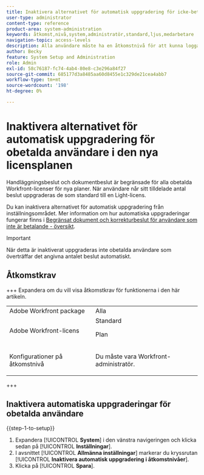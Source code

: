 ```yaml
---
title: Inaktivera alternativet för automatisk uppgradering för icke-betalda användare i den nya licensplanen
user-type: administrator
content-type: reference
product-area: system-administration
keywords: åtkomst,nivå,system,administratör,standard,ljus,medarbetare
navigation-topic: access-levels
description: Alla användare måste ha en åtkomstnivå för att kunna logga in och arbeta i Workfront. Du använder åtkomstnivån för att styra vad en användare kan se och göra med vissa Workfront-objekt och -områden.
author: Becky
feature: System Setup and Administration
role: Admin
exl-id: 58c76187-fc74-4ab4-80e8-c3e296a84f27
source-git-commit: 685177d3a8485aa60d8455e1c329de21cea4abb7
workflow-type: tm+mt
source-wordcount: '198'
ht-degree: 0%

---
```


# Inaktivera alternativet för automatisk uppgradering för obetalda användare i den nya licensplanen

Handläggningsbeslut och dokumentbeslut är begränsade för alla obetalda Workfront-licenser för nya planer. När användare når sitt tilldelade antal beslut uppgraderas de som standard till en Light-licens.

Du kan inaktivera alternativet för automatisk uppgradering från inställningsområdet. Mer information om hur automatiska uppgraderingar fungerar finns i [Begränsat dokument och korrekturbeslut för användare som inte är betalande - översikt](/help/quicksilver/review-and-approve-work/proof-doc-decision-limits.md).

>[!IMPORTANT]
>
>När detta är inaktiverat uppgraderas inte obetalda användare som överträffar det angivna antalet beslut automatiskt.

## Åtkomstkrav

+++ Expandera om du vill visa åtkomstkrav för funktionerna i den här artikeln.

<table style="table-layout:auto"> 
 <col> 
 <col> 
 <tbody> 
  <tr> 
   <td role="rowheader">Adobe Workfront package</td> 
   <td>Alla</td> 
  </tr> 
  <tr> 
   <td role="rowheader">Adobe Workfront-licens</td> 
   <td>Standard
   <p>Plan</p></td> 
  </tr> 
  <tr> 
   <td role="rowheader">Konfigurationer på åtkomstnivå</td> 
   <td> <p>Du måste vara Workfront-administratör.</p></td> 
  </tr> 
 </tbody> 
</table>

+++

## Inaktivera automatiska uppgraderingar för obetalda användare

{{step-1-to-setup}}

1. Expandera [!UICONTROL **System**] i den vänstra navigeringen och klicka sedan på [!UICONTROL **Inställningar**].
1. I avsnittet [!UICONTROL **Allmänna inställningar**] markerar du kryssrutan [!UICONTROL **Inaktivera automatisk uppgradering i åtkomstnivåer**].
1. Klicka på [!UICONTROL **Spara**].
